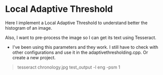 # Local Adaptive Threshold  

Here I implement a Local Adaptive Threshold to understand better the histogram of an image.  

Also, I want to pre-process the image so I can get its text using Tesseract.  

* I've been using this parameters and they work. I still have to check with other configurations and use it in the adaptivethresholding.cpp. Or create a new project.
> tesseract chronology.jpg test_output -l eng -psm 1
